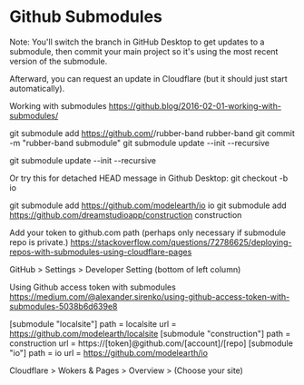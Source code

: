 # Github Submodules

Note: You'll switch the branch in GitHub Desktop to get updates to a submodule, then commit your main project so it's using the most recent version of the submodule.

Afterward, you can request an update in Cloudflare (but it should just start automatically).


Working with submodules
https://github.blog/2016-02-01-working-with-submodules/

git submodule add https://github.com/<user>/rubber-band rubber-band
git commit -m "rubber-band submodule"
git submodule update --init --recursive


git submodule update --init --recursive

Or try this for detached HEAD message in Github Desktop:
git checkout -b io

git submodule add https://github.com/modelearth/io io
git submodule add https://github.com/dreamstudioapp/construction construction


Add your token to github.com path (perhaps only necessary if submodule repo is private.)
https://stackoverflow.com/questions/72786625/deploying-repos-with-submodules-using-cloudflare-pages


GitHub > Settings > Developer Setting (bottom of left column)

Using Github access token with submodules
https://medium.com/@alexander.sirenko/using-github-access-token-with-submodules-5038b6d639e8


[submodule "localsite"]
	path = localsite
	url = https://github.com/modelearth/localsite
[submodule "construction"]
	path = construction
	url = https://[token]@github.com/[account]/[repo]
[submodule "io"]
	path = io
	url = https://github.com/modelearth/io


Cloudflare > Wokers & Pages > Overview > (Choose your site)